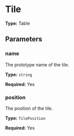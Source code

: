 # Tile

**Type:** Table

## Parameters

### name

The prototype name of the tile.

**Type:** `string`

**Required:** Yes

### position

The position of the tile.

**Type:** `TilePosition`

**Required:** Yes

